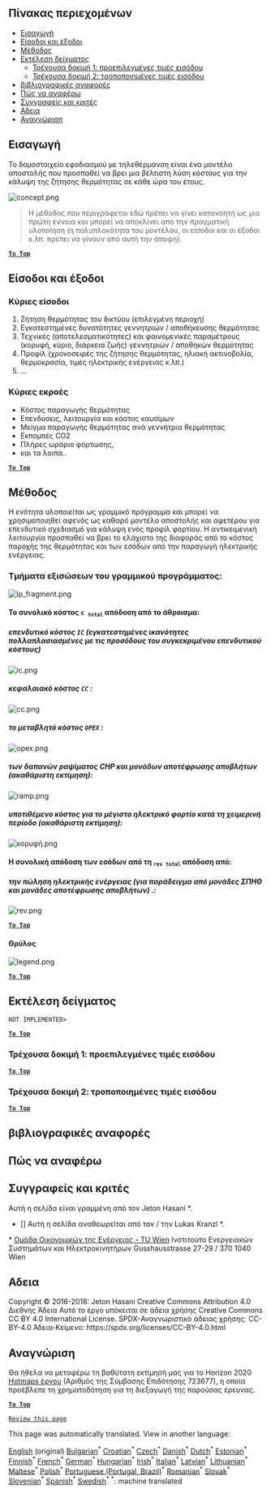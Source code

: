<h2> Πίνακας περιεχομένων </h2><ul><li> <a href="#introduction">Εισαγωγή</a> </li><li> <a href="#inputs-and-outputs">Είσοδοι και έξοδοι</a> </li><li> <a href="#method">Μέθοδος</a> </li><li> <a href="#sample-run">Εκτέλεση δείγματος</a> <ul><li> <a href="#test-run-1-default-input-values">Τρέχουσα δοκιμή 1: προεπιλεγμένες τιμές εισόδου</a> </li><li> <a href="#test-run-2-modified-input-values">Τρέχουσα δοκιμή 2: τροποποιημένες τιμές εισόδου</a> </li></ul></li><li> <a href="#references">βιβλιογραφικές αναφορές</a> </li><li> <a href="#how-to-cite">Πώς να αναφέρω</a> </li><li> <a href="#authors-and-reviewers">Συγγραφείς και κριτές</a> </li><li> <a href="#license">Αδεια</a> </li><li> <a href="#acknowledgement">Αναγνώριση</a> </li></ul><h2> Εισαγωγή </h2><p> Το δομοστοιχείο εφοδιασμού με τηλεθέρμανση είναι ένα μοντέλο αποστολής που προσπαθεί να βρει μια βέλτιστη λύση κόστους για την κάλυψη της ζήτησης θερμότητας σε κάθε ώρα του έτους. </p><p><img alt="concept.png" src="https://github.com/HotMaps/hotmaps_wiki/blob/master/Images/dh_supply/concept.png"/></p><blockquote><p> Η μέθοδος που περιγράφεται εδώ πρέπει να γίνει κατανοητή ως μια πρώτη έννοια και μπορεί να αποκλίνει από την πραγματική υλοποίηση (η πολυπλοκότητα του μοντέλου, οι είσοδοι και οι έξοδοι κ.λπ. πρέπει να γίνουν από αυτή την άποψη). </p></blockquote><p><ins> <code><strong><a href="#table-of-contents">To Top</a></strong></code> </ins> </p><h2> Είσοδοι και έξοδοι </h2><h3> Κύριες είσοδοι </h3><ol><li> Ζήτηση θερμότητας του δικτύου (επιλεγμένη περιοχή) </li><li> Εγκατεστημένες δυνατότητες γεννητριών / αποθήκευσης θερμότητας </li><li> Τεχνικές (αποτελεσματικότητες) και φαινομενικές παραμέτρους (κορυφή, κύριο, διάρκεια ζωής) γεννητριών / αποθηκών θερμότητας </li><li> Προφίλ (χρονοσειρές της ζήτησης θερμότητας, ηλιακή ακτινοβολία, θερμοκρασία, τιμές ηλεκτρικής ενέργειας κ.λπ.) </li><li> ... </li></ol><h3> Κύριες εκροές </h3><ul><li> Κόστος παραγωγής θερμότητας </li><li> Επενδύσεις, λειτουργία και κόστος καυσίμων </li><li> Μείγμα παραγωγής θερμότητας ανά γεννήτρια θερμότητας </li><li> Εκπομπές CO2 </li><li> Πλήρες ωράριο φόρτωσης, </li><li> και τα λοιπά.. </li></ul><p><ins> <code><strong><a href="#table-of-contents">To Top</a></strong></code> </ins> </p><h2> Μέθοδος </h2><p> Η ενότητα υλοποιείται ως γραμμικό πρόγραμμα και μπορεί να χρησιμοποιηθεί αφενός ως καθαρό μοντέλο αποστολής και αφετέρου για επενδυτικό σχεδιασμό για κάλυψη ενός προφίλ φορτίου. Η αντικειμενική λειτουργία προσπαθεί να βρει το ελάχιστο της διαφοράς από το κόστος παροχής της θερμότητας και των εσόδων από την παραγωγή ηλεκτρικής ενέργειας. </p><h3> Τμήματα εξισώσεων του γραμμικού προγράμματος: </h3><p><img alt="lp_fragment.png" src="https://github.com/HotMaps/hotmaps_wiki/blob/master/Images/dh_supply/lp_fragment.png"/></p><h4> Το συνολικό κόστος <code>c <sub>total</sub></code> απόδοση από το άθροισμα: </h4><h5> επενδυτικό κόστος <code>IC</code> (εγκατεστημένες ικανότητες πολλαπλασιασμένες με τις προσόδους του συγκεκριμένου επενδυτικού κόστους) </h5><p><img alt="ic.png" src="https://github.com/HotMaps/hotmaps_wiki/blob/master/Images/dh_supply/ic.png"/></p><h5> κεφαλαιακό κόστος <code>CC</code> : </h5><p><img alt="cc.png" src="https://github.com/HotMaps/hotmaps_wiki/blob/master/Images/dh_supply/cc.png"/></p><h5> το μεταβλητό κόστος <code>OPEX</code> : </h5><p><img alt="opex.png" src="https://github.com/HotMaps/hotmaps_wiki/blob/master/Images/dh_supply/opex.png"/></p><h5> των δαπανών ραψίματος CHP και μονάδων αποτέφρωσης αποβλήτων (ακαθάριστη εκτίμηση): </h5><p><img alt="ramp.png" src="https://github.com/HotMaps/hotmaps_wiki/blob/master/Images/dh_supply/ramp.png"/></p><h5> υποτιθέμενο κόστος για το μέγιστο ηλεκτρικό φορτίο κατά τη χειμερινή περίοδο (ακαθάριστη εκτίμηση): </h5><p><img alt="κορυφή.png" src="https://github.com/HotMaps/hotmaps_wiki/blob/master/Images/dh_supply/peak.png"/></p><h4> Η συνολική απόδοση των εσόδων από τη <code><sub>rev total</sub></code> απόδοση από: </h4><h5> την πώληση ηλεκτρικής ενέργειας (για παράδειγμα από μονάδες ΣΠΗΘ και μονάδες αποτέφρωσης αποβλήτων) .: </h5><p><img alt="rev.png" src="https://github.com/HotMaps/hotmaps_wiki/blob/master/Images/dh_supply/rev.png"/></p><p><ins> <code><strong><a href="#table-of-contents">To Top</a></strong></code> </ins> </p><h4> Θρύλος </h4><p><img alt="legend.png" src="https://github.com/HotMaps/hotmaps_wiki/blob/master/Images/dh_supply/legend.png"/></p><p><ins> <code><strong><a href="#table-of-contents">To Top</a></strong></code> </ins> </p><h2> Εκτέλεση δείγματος </h2><p> <code>NOT IMPLEMENTED&gt;</code> </p> <p><ins> <code><strong><a href="#table-of-contents">To Top</a></strong></code> </ins> </p><h3> Τρέχουσα δοκιμή 1: προεπιλεγμένες τιμές εισόδου </h3><p><ins> <code><strong><a href="#table-of-contents">To Top</a></strong></code> </ins> </p><h3> Τρέχουσα δοκιμή 2: τροποποιημένες τιμές εισόδου </h3><p><ins> <code><strong><a href="#table-of-contents">To Top</a></strong></code> </ins> </p><h2> βιβλιογραφικές αναφορές </h2><h2> Πώς να αναφέρω </h2><h2> Συγγραφείς και κριτές </h2><p> Αυτή η σελίδα είναι γραμμένη από τον Jeton Hasani *. </p><ul><li> [] Αυτή η σελίδα αναθεωρείται από τον / την Lukas Kranzl *. </li></ul><p> * <a href="https://eeg.tuwien.ac.at/">Ομάδα Οικονομικών της Ενέργειας - TU Wien</a> Ινστιτούτο Ενεργειακών Συστημάτων και Ηλεκτροκινητήρων Gusshausstrasse 27-29 / 370 1040 Wien </p><h2> Αδεια </h2><p> Copyright © 2016-2018: Jeton Hasani Creative Commons Attribution 4.0 Διεθνής Άδεια Αυτό το έργο υπόκειται σε άδεια χρήσης Creative Commons CC BY 4.0 International License. SPDX-Αναγνωριστικό άδειας χρήσης: CC-BY-4.0 Άδεια-Κείμενο: https://spdx.org/licenses/CC-BY-4.0.html </p><h2> Αναγνώριση </h2><p> Θα ήθελα να μεταφέρω τη βαθύτατη εκτίμησή μας για το Horizon 2020 <a href="https://www.hotmaps-project.eu">Hotmaps έργου</a> (Αριθμός της Σύμβασης Επιδότησης 723677), η οποία προέβλεπε τη χρηματοδότηση για τη διεξαγωγή της παρούσας έρευνας. </p><p><ins> <code><strong><a href="#table-of-contents">To Top</a></strong></code> </ins> </p><p> <code><a href="https://github.com/HotMaps/hotmaps_wiki/wiki/CM_DH_supply/_edit">Review this page</a></code> </p>

This page was automatically translated. View in another language:

[English](en-CM-District-heating-supply-dispatch) (original) [Bulgarian](bg-CM-District-heating-supply-dispatch)<sup>\*</sup> [Croatian](hr-CM-District-heating-supply-dispatch)<sup>\*</sup> [Czech](cs-CM-District-heating-supply-dispatch)<sup>\*</sup> [Danish](da-CM-District-heating-supply-dispatch)<sup>\*</sup> [Dutch](nl-CM-District-heating-supply-dispatch)<sup>\*</sup> [Estonian](et-CM-District-heating-supply-dispatch)<sup>\*</sup> [Finnish](fi-CM-District-heating-supply-dispatch)<sup>\*</sup> [French](fr-CM-District-heating-supply-dispatch)<sup>\*</sup> [German](de-CM-District-heating-supply-dispatch)<sup>\*</sup>  [Hungarian](hu-CM-District-heating-supply-dispatch)<sup>\*</sup> [Irish](ga-CM-District-heating-supply-dispatch)<sup>\*</sup> [Italian](it-CM-District-heating-supply-dispatch)<sup>\*</sup> [Latvian](lv-CM-District-heating-supply-dispatch)<sup>\*</sup> [Lithuanian](lt-CM-District-heating-supply-dispatch)<sup>\*</sup> [Maltese](mt-CM-District-heating-supply-dispatch)<sup>\*</sup> [Polish](pl-CM-District-heating-supply-dispatch)<sup>\*</sup> [Portuguese (Portugal, Brazil)](pt-CM-District-heating-supply-dispatch)<sup>\*</sup> [Romanian](ro-CM-District-heating-supply-dispatch)<sup>\*</sup> [Slovak](sk-CM-District-heating-supply-dispatch)<sup>\*</sup> [Slovenian](sl-CM-District-heating-supply-dispatch)<sup>\*</sup> [Spanish](es-CM-District-heating-supply-dispatch)<sup>\*</sup> [Swedish](sv-CM-District-heating-supply-dispatch)<sup>\*</sup>
<sup>\*</sup>: machine translated
